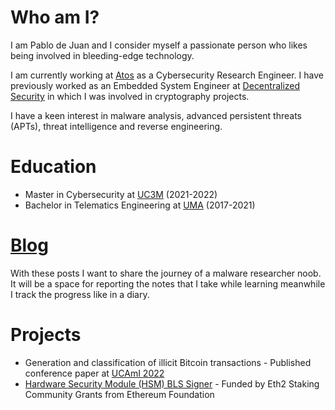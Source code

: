 # Who am I?
I am Pablo de Juan and I consider myself a passionate person who likes being involved in bleeding-edge technology.

I am currently working at [Atos](https://atos.net/en/) as a Cybersecurity Research Engineer.
I have previously worked as an Embedded System Engineer at [Decentralized Security](https://decentralizedsecurity.es/) in which I was involved in cryptography projects.

I have a keen interest in malware analysis, advanced persistent threats (APTs), threat intelligence and reverse engineering.

# Education
- Master in Cybersecurity at [UC3M](https://www.uc3m.es/Home) (2021-2022)
- Bachelor in Telematics Engineering at [UMA](https://www.uma.es/?set_language=en) (2017-2021)


# [Blog](http://localhost:1313/posts/)
With these posts I want to share the journey of a malware researcher noob. It will be a space for
reporting the notes that I take while learning meanwhile I track the progress like in a diary.


# Projects
- Generation and classification of illicit Bitcoin transactions - Published conference paper
at [UCAmI 2022](https://www.ucami.org/)
- [Hardware Security Module (HSM) BLS Signer](https://github.com/decentralizedsecurity/bls-hsm) - Funded by Eth2 Staking Community Grants from Ethereum Foundation
